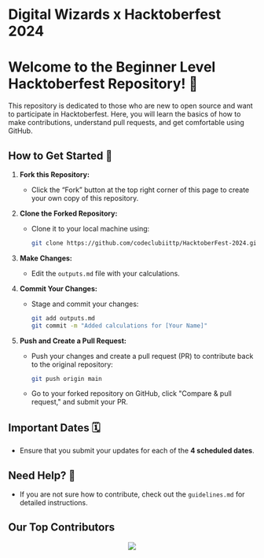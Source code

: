 # Digital Wizards x Hacktoberfest 2024

# Welcome to the Beginner Level Hacktoberfest Repository! 🎉

This repository is dedicated to those who are new to open source and want to participate in Hacktoberfest. Here, you will learn the basics of how to make contributions, understand pull requests, and get comfortable using GitHub.

## How to Get Started 🏁

1. **Fork this Repository:**
   - Click the “Fork” button at the top right corner of this page to create your own copy of this repository.

2. **Clone the Forked Repository:**
   - Clone it to your local machine using:
     ```bash
     git clone https://github.com/codeclubiittp/HacktoberFest-2024.git
     ```

3. **Make Changes:**
   - Edit the `outputs.md` file with your calculations.

4. **Commit Your Changes:**
   - Stage and commit your changes:
     ```bash
     git add outputs.md
     git commit -m "Added calculations for [Your Name]"
     ```

5. **Push and Create a Pull Request:**
   - Push your changes and create a pull request (PR) to contribute back to the original repository:
     ```bash
     git push origin main
     ```
   - Go to your forked repository on GitHub, click "Compare & pull request," and submit your PR.

## Important Dates 🗓️
- Ensure that you submit your updates for each of the **4 scheduled dates**.

## Need Help? 🤔
- If you are not sure how to contribute, check out the `guidelines.md` for detailed instructions.

## Our Top Contributors 

<p align="center"><a href="https://github.com/codeclubiittp/HacktoberFest-2024/graphs/contributors">
  <img src="https://contrib.rocks/image?repo=codeclubiittp/Hacktoberfest-2024" max={1000} columns={100} anon={1}/>
</a>
   </p>